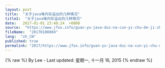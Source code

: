 ```yaml
---
layout: post
title:  "关于java堆内存溢出的几种情况"
title2:  "关于java堆内存溢出的几种情况"
date:   2017-01-01 23:48:24  +0800
source:  "https://www.jfox.info/guan-yu-java-dui-na-cun-yi-chu-de-ji-zhong-qing-kuang.html"
fileName:  "20170100804"
lang:  "zh_CN"
published: true
permalink: "2017/https://www.jfox.info/guan-yu-java-dui-na-cun-yi-chu-de-ji-zhong-qing-kuang.html"
---
```

{% raw %}
By Lee - Last updated: 星期一, 十一月 16, 2015
{% endraw %}
